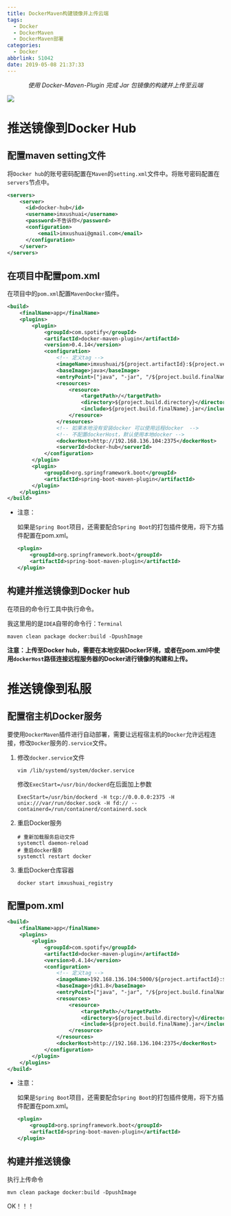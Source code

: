 ```yaml
---
title: DockerMaven构建镜像并上传云端
tags:
  - Docker
  - DockerMaven
  - DockerMaven部署
categories:
  - Docker
abbrlink: 51042
date: 2019-05-08 21:37:33
---
```


<center><i>使用 Docker-Maven-Plugin 完成 Jar 包镜像的构建并上传至云端</i></center>

![](https://imxushuai-blog.oss-cn-chengdu.aliyuncs.com/docker.jpg)

<!-- more -->

# 推送镜像到Docker Hub

## 配置maven setting文件

将`Docker hub`的账号密码配置在`Maven`的`setting.xml`文件中。将账号密码配置在`servers`节点中。

```xml
<servers>
    <server>
      <id>docker-hub</id>
      <username>imxushuai</username>
      <password>不告诉你</password>
      <configuration>
          <email>imxushuai@gmail.com</email>
      </configuration>
    </server>
</servers>
```

## 在项目中配置pom.xml

在项目中的`pom.xml`配置`MavenDocker`插件。

```xml
<build>
    <finalName>app</finalName>
    <plugins>
        <plugin>
            <groupId>com.spotify</groupId>
            <artifactId>docker-maven-plugin</artifactId>
            <version>0.4.14</version>
            <configuration>
                <!-- 定义tag -->
                <imageName>imxushuai/${project.artifactId}:${project.version}</imageName>
                <baseImage>java</baseImage>
                <entryPoint>["java", "-jar", "/${project.build.finalName}.jar"]</entryPoint>
                <resources>
                    <resource>
                        <targetPath>/</targetPath>
                        <directory>${project.build.directory}</directory>
                        <include>${project.build.finalName}.jar</include>
                    </resource>
                </resources>
                <!-- 如果本地没有安装docker 可以使用远程docker  -->
                <!-- 不配置dockerHost，默认使用本地docker -->
                <dockerHost>http://192.168.136.104:2375</dockerHost>
                <serverId>docker-hub</serverId>
            </configuration>
        </plugin>
        <plugin>
            <groupId>org.springframework.boot</groupId>
            <artifactId>spring-boot-maven-plugin</artifactId>
        </plugin>
    </plugins>
</build>
```

- 注意：

  如果是`Spring Boot`项目，还需要配合`Spring Boot`的打包插件使用，将下方插件配置在pom.xml。

  ```xml
  <plugin>
      <groupId>org.springframework.boot</groupId>
      <artifactId>spring-boot-maven-plugin</artifactId>
  </plugin>
  ```

## 构建并推送镜像到Docker hub

在项目的命令行工具中执行命令。

我这里用的是`IDEA`自带的命令行：`Terminal`

```shell
maven clean package docker:build -DpushImage
```

**注意：上传至Docker hub，需要在本地安装Docker环境，或者在pom.xml中使用`dockerHost`路径连接远程服务器的Docker进行镜像的构建和上传。**

# 推送镜像到私服

## 配置宿主机Docker服务

要使用`DockerMaven`插件进行自动部署，需要让远程宿主机的`Docker`允许远程连接，修改`Docker`服务的`.service`文件。

1. 修改`docker.service`文件

   ```shell
   vim /lib/systemd/system/docker.service
   ```

   修改`ExecStart=/usr/bin/dockerd`在后面加上参数

   ```shell
   ExecStart=/usr/bin/dockerd -H tcp://0.0.0.0:2375 -H unix:///var/run/docker.sock -H fd:// --containerd=/run/containerd/containerd.sock
   ```

2. 重启Docker服务

   ```shell
   # 重新加载服务启动文件
   systemctl daemon-reload
   # 重启docker服务
   systemctl restart docker
   ```

3. 重启Docker仓库容器

   ```shell
   docker start imxushuai_registry
   ```

## 配置pom.xml

```xml
<build>
    <finalName>app</finalName>
    <plugins>
        <plugin>
            <groupId>com.spotify</groupId>
            <artifactId>docker-maven-plugin</artifactId>
            <version>0.4.14</version>
            <configuration>
                <!-- 定义tag -->
                <imageName>192.168.136.104:5000/${project.artifactId}:${project.version}</imageName>
                <baseImage>jdk1.8</baseImage>
                <entryPoint>["java", "-jar", "/${project.build.finalName}.jar"]</entryPoint>
                <resources>
                    <resource>
                        <targetPath>/</targetPath>
                        <directory>${project.build.directory}</directory>
                        <include>${project.build.finalName}.jar</include>
                    </resource>
                </resources>
                <dockerHost>http://192.168.136.104:2375</dockerHost>
            </configuration>
        </plugin>
    </plugins>
</build>
```

- 注意：

  如果是`Spring Boot`项目，还需要配合`Spring Boot`的打包插件使用，将下方插件配置在pom.xml。

  ```xml
  <plugin>
      <groupId>org.springframework.boot</groupId>
      <artifactId>spring-boot-maven-plugin</artifactId>
  </plugin>
  ```

## 构建并推送镜像

执行上传命令

```shell
mvn clean package docker:build -DpushImage
```

OK！！！